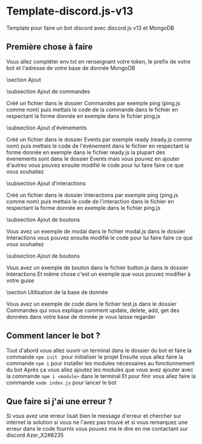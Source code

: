 # Template-discord.js-v13
Template pour faire un bot discord avec discord.js v13 et MongoDB

## Première chose à faire 
Vous allez compléter env.txt en renseignant votre token, le prefix de votre bot et l'adresse de votre base de donnée MongoDB

\section Ajout

\subsection Ajout de commandes

Créé un fichier dans le dossier Commandes par exemple ping (ping.js comme nom)
puis mettais le code de la commande dans le fichier en respectant la forme donnée en exemple dans le fichier ping.js

\subsection Ajout d'événements

Créé un fichier dans le dossier Events par exemple ready (ready.js comme nom)
puis mettais le code de l'événement dans le fichier en respectant la forme donnée en exemple dans le fichier ready.js
la plupart des évenements sont dans le dossier Events mais vous pouvez en ajouter d'autres
vous pouvez ensuite modifié le code pour lui faire faire ce que vous souhaitez

\subsection Ajout d'interactions

Créé un fichier dans le dossier Interactions par exemple ping (ping.js comme nom)
puis mettais le code de l'interaction dans le fichier en respectant la forme donnée en exemple dans le fichier ping.js

\subsection Ajout de boutons

Vous avez un exemple de modal dans le fichier modal.js dans le dossier Interactions
vous pouvez ensuite modifié le code pour lui faire faire ce que vous souhaitez

\subsection Ajout de boutons

Vous avez un exemple de bouton dans le fichier button.js dans le dossier Interactions
Et même chose c'est un exemple que vous pouvez modifier à votre guise

\section Utilisation de la base de donnée

Vous avez un exemple de code dans le fichier test.js dans le dossier Commandes
qui vous explique comment update, delete, add, get des données dans votre base de donnée
je vous laisse regarder

## Comment lancer le bot ?
Tout d'abord vous allez ouvrir un terminal dans le dossier du bot et faire la commande `npm init ` pour initialiser le projet
Ensuite vous allez faire la commande `npm i` pour installer les modules nécessaires au fonctionnement du bot
Après ça vous allez ajoutez les modules que vous avez ajouter avec la commande `npm i <module>` dans le terminal
Et pour finir vous allez faire la commande `node index.js` pour lancer le bot

## Que faire si j'ai une erreur ?

Si vous avez une erreur lisait bien le message d'erreur et chercher sur internet la solution si vous ne l'avez pas trouvé
et si vous remarquez une erreur dans le code fournis vous pouvez me le dire en me contactant sur discord Azer_X2#8235



